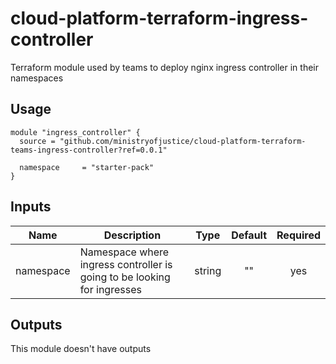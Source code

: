# cloud-platform-terraform-ingress-controller

Terraform module used by teams to deploy nginx ingress controller in their namespaces

## Usage

```hcl
module "ingress_controller" {
  source = "github.com/ministryofjustice/cloud-platform-terraform-teams-ingress-controller?ref=0.0.1"

  namespace     = "starter-pack"
}
```

## Inputs

| Name       | Description                                                                        | Type   | Default | Required |
|------------|------------------------------------------------------------------------------------|:------:|:-------:|:--------:|
| namespace  | Namespace where ingress controller is going to be looking for ingresses            | string |    ""   |    yes   |

## Outputs

This module doesn't have outputs
